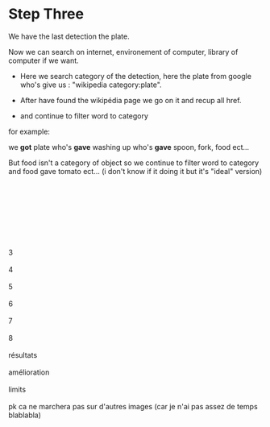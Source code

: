 
<h1>Step Three</h1>

We have the last detection the plate.

Now we can search on internet, environement of computer, library of computer if we want.

 - Here we search category of the detection, here the plate from google who's give us : "wikipedia category:plate". 

 - After have found the wikipédia page we go on it and recup all href.

 - and continue to filter word to category 
 
 for example:
 
 we <strong>got</strong> plate who's <strong>gave</strong> washing up who's <strong>gave</strong> spoon, fork, food ect...

But food isn't a category of object so we continue to filter word to category and food gave tomato  ect... (i don't know if it doing it but it's "ideal" version)

<br><br>





<br><br>

<br><br>
3
<br><br>
4
<br><br>
5
<br><br>
6
<br><br>
7
<br><br>
8
<br><br>
résultats
<br><br>
amélioration
<br><br>
limits
<br><br>
pk ca ne marchera pas sur d'autres images (car je n'ai pas assez de temps blablabla)
<br><br>
